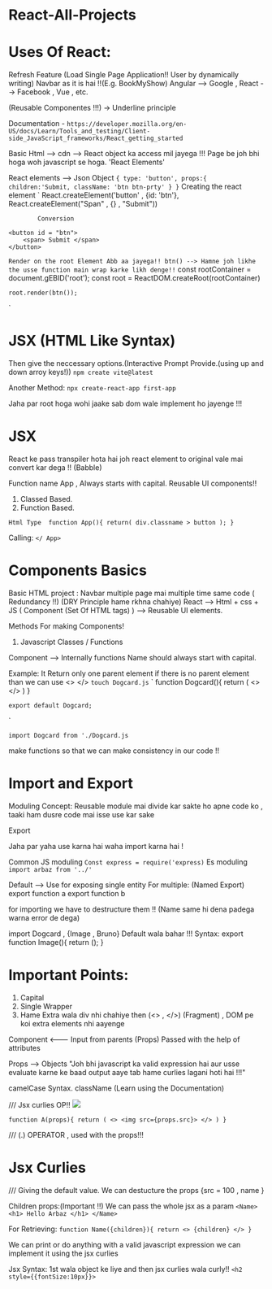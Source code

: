 # React-All-Projects

# Uses Of React:
Refresh Feature (Load Single Page Application!! User by dynamically writing)
Navbar as it is hai !!(E.g. BookMyShow)
Angular --> Google , React --> Facebook ,
Vue , etc.

(Reusable Componentes !!!) -> Underline principle

Documentation - `
 https://developer.mozilla.org/en-US/docs/Learn/Tools_and_testing/Client-side_JavaScript_frameworks/React_getting_started
`

Basic Html --> cdn --> React object ka access mil jayega !!!
Page be joh bhi hoga woh javascript se hoga.
'React Elements'

React elements --> Json Object
`
    {
        type: 'button',
        props:{
            children:'Submit,
            className: 'btn btn-prty'
        }
    }
`
Creating the react element
`
    React.createElement('button' , {id: 'btn'}, React.createElement("Span" , {} , "Submit"))

            Conversion

    <button id = "btn">
        <span> Submit </span>
    </button>
`
Render on the root Element
Abb aa jayega!!
btn() --> Hamne joh likhe the usse function main wrap karke likh denge!!
`
    const rootContainer = document.gEBID('root');
    const root = ReactDOM.createRoot(rootContainer)

    root.render(btn());

`

# JSX (HTML Like Syntax)
Then give the neccessary options.(Interactive Prompt Provide.(using up and down arroy keys!))
`npm create vite@latest`

Another Method:
`npx create-react-app first-app`


Jaha par root hoga wohi jaake sab dom wale implement ho jayenge !!!

# JSX
React ke pass transpiler hota hai joh react element to original vale mai convert kar dega !! (Babble)

Function name App , Always starts with capital.
Reusable UI components!!
1) Classed Based.
2) Function Based.

`
    Html Type 
    function App(){
        return(
            div.classname > button
        );
    }
`

Calling:
`
    </ App>
`


# Components Basics
Basic HTML project : Navbar multiple page mai multiple time same code ( Redundancy !!) (DRY Principle hame rkhna chahiye)
React --> Html + css + JS ( Component (Set Of HTML tags) ) --> Reusable UI elements.

Methods For making Components!
1) Javascript Classes / Functions

Component --> Internally functions
Name should always start with capital.

Example:
It Return only one parent element
if there is no parent element than we can use <> </>
`touch Dogcard.js`
`
    function Dogcard(){
        return (
            <>
                <hello>
                <hi>
                <hey>
            </>
        )
    }

    export default Dogcard;

`

`import Dogcard from './Dogcard.js`

make functions so that we can make consistency in our code !!


# Import and Export
Moduling Concept:
Reusable module mai divide kar sakte ho apne code ko , taaki ham dusre code mai isse use kar sake

Export

Jaha par yaha use karna hai waha import karna hai !

Common JS moduling 
    `Const express = require('express)`
Es moduling
    `import arbaz from '../'`

Default --> Use for exposing single entity
For multiple: (Named Export)
export function a
export function b

for importing we have to destructure them !! (Name same hi dena padega warna error de dega)

import Dogcard , {Image , Bruno}
Default wala bahar !!!
Syntax:
export function Image(){
    return ();
}



# Important Points:
1) Capital 
2) Single Wrapper
3) Hame Extra wala div nhi chahiye then (<> , </>) (Fragment) , DOM pe koi extra elements nhi aayenge


Component <--- Input from parents (Props) Passed with the help of attributes 

Props --> Objects
"Joh bhi javascript ka valid expression hai aur usse evaluate karne ke baad output aaye tab hame curlies lagani hoti hai !!!"

camelCase Syntax. className
(Learn using the Documentation)


/// Jsx curlies OP!!
<Image src="./">

`
    function A(props){
        return (
            <>
                <img src={props.src}>
            </>
        )
    }
`

/// (.) OPERATOR , used with the props!!!



# Jsx Curlies

/// Giving the default value.
We can destucture the props {src = 100 , name }


Children props:(Important !!)
We can pass the whole jsx as a param
`
    <Name> <h1> Hello Arbaz </h1> </Name>
`

For Retrieving:
`
    function Name({children}){
        return <> {children} </>
    }
`


We can print or do anything with a valid javascript expression we can implement it using the jsx curlies

Jsx Syntax:
1st wala object ke liye and then jsx curlies wala curly!!
`
    <h2 style={{fontSize:10px}}>
`